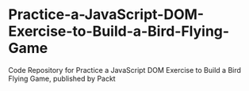 # Practice-a-JavaScript-DOM-Exercise-to-Build-a-Bird-Flying-Game
Code Repository for Practice a JavaScript DOM Exercise to Build a Bird Flying Game, published by Packt
